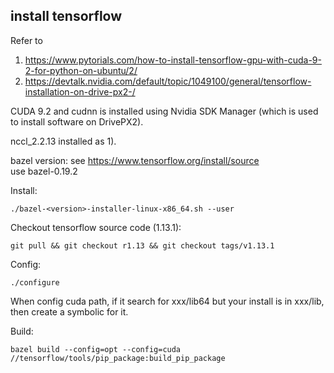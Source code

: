 ## install tensorflow

Refer to 
1) https://www.pytorials.com/how-to-install-tensorflow-gpu-with-cuda-9-2-for-python-on-ubuntu/2/ 
2) https://devtalk.nvidia.com/default/topic/1049100/general/tensorflow-installation-on-drive-px2-/   

CUDA 9.2 and cudnn is installed using Nvidia SDK Manager (which is used to install software on DrivePX2).   

nccl_2.2.13 installed as 1).   

bazel version: see https://www.tensorflow.org/install/source   
use bazel-0.19.2   

Install:

    ./bazel-<version>-installer-linux-x86_64.sh --user

Checkout tensorflow source code (1.13.1):   

    git pull && git checkout r1.13 && git checkout tags/v1.13.1   

Config:
    
    ./configure

When config cuda path, if it search for xxx/lib64 but your install is in xxx/lib, then create a symbolic for it.

Build:
    
    bazel build --config=opt --config=cuda //tensorflow/tools/pip_package:build_pip_package   

